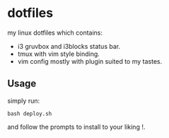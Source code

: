 # dotfiles
my linux dotfiles which contains:
- i3 gruvbox and i3blocks status bar.
- tmux with vim style binding.
- vim config mostly with plugin suited to my tastes.

## Usage
simply run:
```
bash deploy.sh
```
and follow the prompts to install to your liking !.
